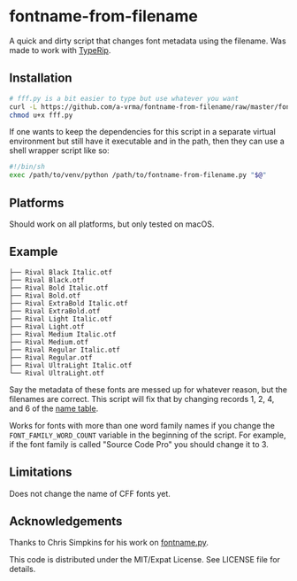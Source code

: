 # fontname-from-filename

A quick and dirty script that changes font metadata using the filename.
Was made to work with [TypeRip](https://github.com/CodeZombie/TypeRip).

## Installation

```sh
# fff.py is a bit easier to type but use whatever you want
curl -L https://github.com/a-vrma/fontname-from-filename/raw/master/fontname-from-filename.py -o fff.py
chmod u+x fff.py
```

If one wants to keep the dependencies for this script in a separate virtual environment but still have it executable and in the path, then they can use a shell wrapper script like so:

```sh
#!/bin/sh
exec /path/to/venv/python /path/to/fontname-from-filename.py "$@"
```

## Platforms

Should work on all platforms, but only tested on macOS.

## Example

```
├── Rival Black Italic.otf
├── Rival Black.otf
├── Rival Bold Italic.otf
├── Rival Bold.otf
├── Rival ExtraBold Italic.otf
├── Rival ExtraBold.otf
├── Rival Light Italic.otf
├── Rival Light.otf
├── Rival Medium Italic.otf
├── Rival Medium.otf
├── Rival Regular Italic.otf
├── Rival Regular.otf
├── Rival UltraLight Italic.otf
└── Rival UltraLight.otf
```

Say the metadata of these fonts are messed up for whatever reason, but the
filenames are correct. This script will fix that by changing records 1, 2, 4,
and 6 of the [name table][1].

Works for fonts with more than one word family names if you change the
`FONT_FAMILY_WORD_COUNT` variable in the beginning of the script. For example,
if the font family is called "Source Code Pro" you should change it to 3.

[1]: https://docs.microsoft.com/en-us/typography/opentype/spec/name

## Limitations

Does not change the name of CFF fonts yet.

## Acknowledgements

Thanks to Chris Simpkins for his work on
[fontname.py](https://github.com/chrissimpkins/fontname.py).

This code is distributed under the MIT/Expat License. See LICENSE file for
details.
